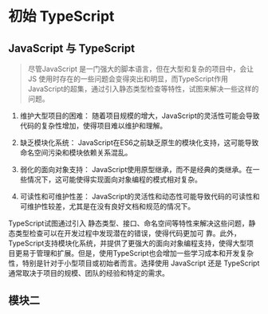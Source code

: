 # 初始 TypeScript
## JavaScript 与 TypeScript
> 尽管JavaScript 是一门强大的脚本语言，但在大型和复杂的项目中，会让 JS 使用时存在的一些问题会变得突出和明显，而TypeScript作用JavaScript的超集，通过引入静态类型检查等特性，试图来解决一些这样的问题。

1. 维护大型项目的困难： 随着项目规模的增大，JavaScript的灵活性可能会导致代码的复杂性增加，使得项目难以维护和理解。

2. 缺乏模块化系统： JavaScript在ES6之前缺乏原生的模块化支持，这可能导致命名空间污染和模块依赖关系混乱。

3. 弱化的面向对象支持： JavaScript使用原型继承，而不是经典的类继承。在一些情况下，这可能使得实现面向对象编程的模式相对复杂。

4. 可读性和可维护性差： JavaScript的灵活性和动态性可能导致代码的可读性和可维护性较差，尤其是在没有良好文档和规范的情况下。


TypeScript试图通过引入 静态类型、接口、命名空间等特性来解决这些问题，静态类型检查可以在开发过程中发现潜在的错误，使得代码更加可
靠。此外，TypeScript支持模块化系统，并提供了更强大的面向对象编程支持，使得大型项目更易于管理和扩展。但是，使用TypeScript也会增加一些学习成本和开发复杂性，特别是针对于小型项目或初始者而言。选择使用 JavaScript 还是 TypeScript 通常取决于项目的规模、团队的经验和特定的需求。

## 模块二